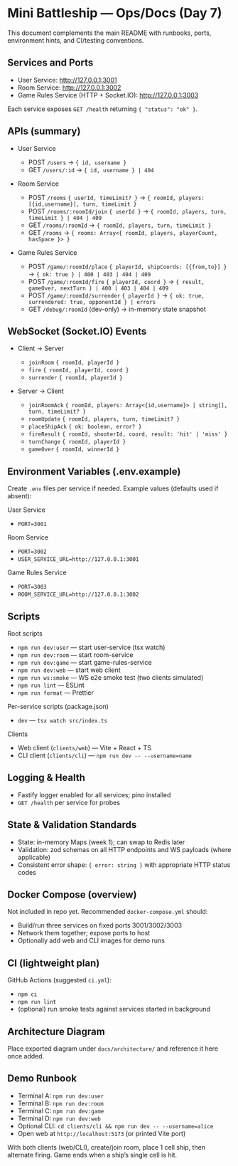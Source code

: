 # Mini Battleship — Ops/Docs (Day 7)

This document complements the main README with runbooks, ports, environment hints, and CI/testing conventions.

## Services and Ports

- User Service: http://127.0.0.1:3001
- Room Service: http://127.0.0.1:3002
- Game Rules Service (HTTP + Socket.IO): http://127.0.0.1:3003

Each service exposes `GET /health` returning `{ "status": "ok" }`.

## APIs (summary)

- User Service
  - POST `/users` → `{ id, username }`
  - GET `/users/:id` → `{ id, username } | 404`

- Room Service
  - POST `/rooms` `{ userId, timeLimit? }` → `{ roomId, players: [{id,username}], turn, timeLimit }`
  - POST `/rooms/:roomId/join` `{ userId }` → `{ roomId, players, turn, timeLimit } | 404 | 409`
  - GET `/rooms/:roomId` → `{ roomId, players, turn, timeLimit }`
  - GET `/rooms` → `{ rooms: Array<{ roomId, players, playerCount, hasSpace }> }`

- Game Rules Service
  - POST `/game/:roomId/place` `{ playerId, shipCoords: [{from,to}] }` → `{ ok: true } | 400 | 403 | 404 | 409`
  - POST `/game/:roomId/fire` `{ playerId, coord }` → `{ result, gameOver, nextTurn } | 400 | 403 | 404 | 409`
  - POST `/game/:roomId/surrender` `{ playerId }` → `{ ok: true, surrendered: true, opponentId } | errors`
  - GET `/debug/:roomId` (dev-only) → in-memory state snapshot

## WebSocket (Socket.IO) Events

- Client → Server
  - `joinRoom` `{ roomId, playerId }`
  - `fire` `{ roomId, playerId, coord }`
  - `surrender` `{ roomId, playerId }`

- Server → Client
  - `joinRoomAck` `{ roomId, players: Array<{id,username}> | string[], turn, timeLimit? }`
  - `roomUpdate` `{ roomId, players, turn, timeLimit? }`
  - `placeShipAck` `{ ok: boolean, error? }`
  - `fireResult` `{ roomId, shooterId, coord, result: 'hit' | 'miss' }`
  - `turnChange` `{ roomId, playerId }`
  - `gameOver` `{ roomId, winnerId }`

## Environment Variables (.env.example)

Create `.env` files per service if needed. Example values (defaults used if absent):

User Service
- `PORT=3001`

Room Service
- `PORT=3002`
- `USER_SERVICE_URL=http://127.0.0.1:3001`

Game Rules Service
- `PORT=3003`
- `ROOM_SERVICE_URL=http://127.0.0.1:3002`

## Scripts

Root scripts
- `npm run dev:user` — start user-service (tsx watch)
- `npm run dev:room` — start room-service
- `npm run dev:game` — start game-rules-service
- `npm run dev:web` — start web client
- `npm run ws:smoke` — WS e2e smoke test (two clients simulated)
- `npm run lint` — ESLint
- `npm run format` — Prettier

Per-service scripts (package.json)
- `dev` — `tsx watch src/index.ts`

Clients
- Web client (`clients/web`) — Vite + React + TS
- CLI client (`clients/cli`) — `npm run dev -- --username=name`

## Logging & Health

- Fastify logger enabled for all services; pino installed
- `GET /health` per service for probes

## State & Validation Standards

- State: in-memory Maps (week 1); can swap to Redis later
- Validation: zod schemas on all HTTP endpoints and WS payloads (where applicable)
- Consistent error shape: `{ error: string }` with appropriate HTTP status codes

## Docker Compose (overview)

Not included in repo yet. Recommended `docker-compose.yml` should:
- Build/run three services on fixed ports 3001/3002/3003
- Network them together; expose ports to host
- Optionally add web and CLI images for demo runs

## CI (lightweight plan)

GitHub Actions (suggested `ci.yml`):
- `npm ci`
- `npm run lint`
- (optional) run smoke tests against services started in background

## Architecture Diagram

Place exported diagram under `docs/architecture/` and reference it here once added.

## Demo Runbook

- Terminal A: `npm run dev:user`
- Terminal B: `npm run dev:room`
- Terminal C: `npm run dev:game`
- Terminal D: `npm run dev:web`
- Optional CLI: `cd clients/cli && npm run dev -- --username=alice`
- Open web at `http://localhost:5173` (or printed Vite port)

With both clients (web/CLI), create/join room, place 1 cell ship, then alternate firing. Game ends when a ship’s single cell is hit.
